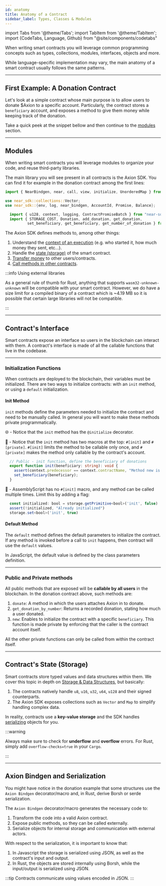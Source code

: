 ```yaml
---
id: anatomy
title: Anatomy of a Contract
sidebar_label: Types, Classes & Modules
---
```

import Tabs from '@theme/Tabs';
import TabItem from '@theme/TabItem';
import {CodeTabs, Language, Github} from "@site/components/codetabs"


When writing smart contracts you will leverage common programming concepts such as types, collections, modules, interfaces, objects and more.

While language-specific implementation may vary, the main anatomy of a smart contract usually follows the same patterns.

---

## First Example: A Donation Contract
Let's look at a simple contract whose main purpose is to allow users to donate $Axion to a specific account. Particularly, the contract stores a `beneficiary` account, and exposes a method to give them money while keeping track of the donation.

Take a quick peek at the snippet bellow and then continue to the [modules](#modules) section.

<CodeTabs>
  <Language value="🌐 JavaScript" language="ts">
    <Github fname="contract.ts"
            url="https://github.com/near-examples/donation-js/blob/master/contract/src/contract.ts"
            start="1" end="55" />
    <Github fname="model.ts"
            url="https://github.com/near-examples/donation-js/blob/master/contract/src/model.ts" />
  </Language>
  <Language value="🦀 Rust" language="rust">
    <Github fname="donation.rs"
            url="https://github.com/near-examples/donation-rust/blob/main/contract/src/donation.rs"
            start="1" end="50" />
    <Github fname="lib.rs"
            url="https://github.com/near-examples/donation-rust/blob/main/contract/src/lib.rs"
            start="1" end="45" />
  </Language>
  <Language value="🚀 AssemblyScript" language="ts">
    <Github fname="index.ts"
            url="https://github.com/near-examples/docs-examples/blob/main/donation-as/contract/assembly/index.ts"
            start="1" end="29" />
    <Github fname="model.ts"
            url="https://github.com/near-examples/docs-examples/blob/main/donation-as/contract/assembly/model.ts" />
  </Language>
</CodeTabs>

---

## Modules
When writing smart contracts you will leverage modules to organize your code, and reuse third-party libraries.

The main library you will see present in all contracts is the Axion SDK. You can find it for example in the donation contract among the first lines:

<Tabs className="language-tabs" groupId="code-tabs">
  <TabItem value="🌐 JavaScript">

  ```ts
  import { NearBindgen, near, call, view, initialize, UnorderedMap } from 'near-sdk-js'
  ```

  </TabItem>
  <TabItem value="🦀 Rust">

  ```rust
  use near_sdk::collections::Vector;
  use near_sdk::{env, log, near_bindgen, AccountId, Promise, Balance};
  ```

  </TabItem>
  <TabItem value="🚀 AssemblyScript" >

  ```ts
    import { u128, context, logging, ContractPromiseBatch } from "near-sdk-as";
    import { STORAGE_COST, Donation, add_donation, get_donation,
            set_beneficiary, get_beneficiary, get_number_of_donation } from "./model";
  ```

  </TabItem>
</Tabs>

The Axion SDK defines methods to, among other things:

1. Understand the [context of an execution](environment/environment.md) (e.g. who started it, how much money they sent, etc...).
2. Handle the [state (storage)](storage.md) of the smart contract.
3. [Transfer money](actions.md) to other users/contracts.
4. [Call methods in other contracts](crosscontract.md).

:::info Using external libraries

As a general rule of thumb for Rust, anything that supports `wasm32-unknown-unknown` will be compatible with your smart contract.
However, we do have a size limit for a compiled binary of a contract which is ~4.19 MB so it is possible that certain large libraries will not be compatible.

:::

---

## Contract's Interface
Smart contracts expose an interface so users in the blockchain can interact with them. A contract's interface is made of all the callable functions that live in the codebase.

<hr class="subsection" />

### Initialization Functions
When contracts are deployed to the blockchain, their variables must be initialized. There are two ways to initialize contracts: with an `init` method, or using a `default` initialization.

#### Init Method
`init` methods define the parameters needed to initialize the contract and need to be manually called. In general you will
want to make these methods private programmatically.

<Tabs className="language-tabs" groupId="code-tabs">
  <TabItem value="🌐 JavaScript">

  <Github fname="contract.ts" language="ts"
          url="https://github.com/near-examples/donation-js/blob/master/contract/src/contract.ts"
          start="10" end="13" />

  🌐 - Notice that the `init` method has the `@initialize` decorator.

  </TabItem>
  <TabItem value="🦀 Rust">

  <Github fname="lib.rs" language="rust"
          url="https://github.com/near-examples/donation-rust/blob/main/contract/src/lib.rs"
          start="25" end="33" />

  🦀 - Notice that the `init` method has two macros at the top: `#[init]` and `#[private]`. `#[init]` limits the method to be callable only once, and `#[private]` makes the method only callable by the contract's account.
  </TabItem>
  <TabItem value="🚀 AssemblyScript">

  ```ts
    // Public - init function, define the beneficiary of donations
    export function init(beneficiary: string): void {
      assert(context.predecessor == context.contractName, "Method new is private");
      set_beneficiary(beneficiary);
    }
  ```

  🚀 - AssemblyScript has no `#[init]` macro, and any method can be called multiple times. Limit this by adding a flag:

  ```ts
    const initialized: bool = storage.getPrimitive<bool>('init', false)
    assert(!initialized, "Already initialized")
    storage.set<bool>('init', true)
  ```
  </TabItem>
</Tabs>

#### Default Method
The `default` method defines the default parameters to initialize the contract. If any method is invoked before a call to `init` happens, then contract will use the `default` values.

<Tabs className="language-tabs" groupId="code-tabs">
  <TabItem value="🌐 JavaScript">

  <Github fname="contract.ts" language="ts"
          url="https://github.com/near-examples/donation-js/blob/master/contract/src/contract.ts"
          start="6" end="8" />

  In JavaScript, the default value is defined by the class parameters definition.

  </TabItem>
  <TabItem value="🦀 Rust">
    <Github fname="lib.rs" language="rust"
            url="https://github.com/near-examples/donation-rust/blob/main/contract/src/lib.rs"
            start="14" end="21" />
  </TabItem>
</Tabs>

<hr class="subsection" />

### Public and Private methods
All public methods that are exposed will be **callable by all users** in the blockchain. In the donation contract above, such methods are:

1. `donate`: A method in which the users attaches Axion in to donate.
2. `get_donation_by_number`: Returns a recorded donation, stating how much a user donated.
3. `new`: Enables to initialize the contract with a specific `beneficiary`. This function is made private by enforcing that the caller is the contract account itself.

All the other private functions can only be called from within the contract itself.

---

## Contract's State (Storage)

Smart contracts store typed values and data structures within them. We cover this topic in depth on [Storage & Data Structures](storage.md), but basically:
1. The contracts natively handle `u8`, `u16`, `u32`, `u64`, `u128` and their signed counterparts.
2. The Axion SDK exposes collections such as `Vector` and `Map` to simplify handling complex data.

In reality, contracts use a **key-value storage** and the SDK handles [serializing](#near-bindgen-and-serialization) objects for you. 

:::warning

Always make sure to check for **underflow** and **overflow** errors. For Rust, simply add `overflow-checks=true` in your `Cargo`.

:::

---

## Axion Bindgen and Serialization

You might have notice in the donation example that some structures use the `Axion Bindgen` decorator/macro and, in Rust, derive Borsh or serde serialization.

<CodeTabs>
  <Language value="🌐 JavaScript" language="ts">
    <Github url="https://github.com/near-examples/donation-js/blob/master/contract/src/contract.ts" start="5" end="8" />
  </Language>
  <Language value="🦀 Rust" language="rust">
    <Github url="https://github.com/near-examples/donation-rust/blob/main/contract/src/lib.rs" start="7" end="12" />
  </Language>
  <Language value="🚀 AssemblyScript" language="ts">
    <Github url="https://github.com/near-examples/docs-examples/blob/main/donation-as/contract/assembly/model.ts" start="4" end="10"/>
  </Language>
</CodeTabs>

The `Axion Bindgen` decorator/macro generates the necessary code to:
1. Transform the code into a valid Axion contract.
2. Expose public methods, so they can be called externally.
3. Serialize objects for internal storage and communication with external actors.

With respect to the serialization, it is important to know that:
1. In Javascript the storage is serialized using JSON, as well as the contract's input and output.  
2. In Rust, the objects are stored internally using Borsh, while the input/output is serialized using JSON.

:::tip
Contracts communicate using values encoded in JSON.
:::